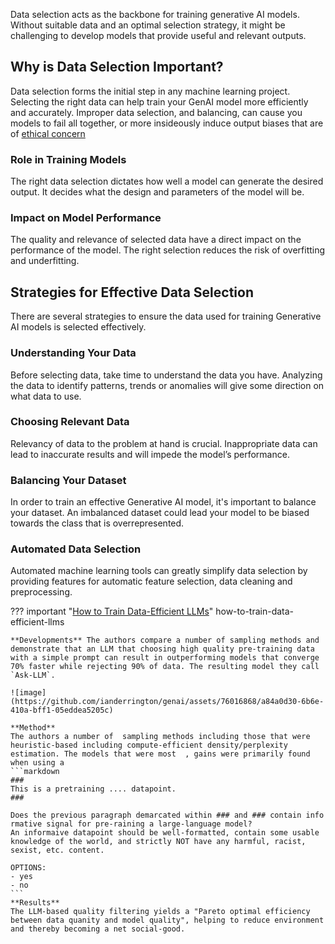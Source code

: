 Data selection acts as the backbone for training generative AI models. Without suitable data and an optimal selection strategy, it might be challenging to develop models that provide useful and relevant outputs.

## Why is Data Selection Important?

Data selection forms the initial step in any machine learning project. Selecting the right data can help train your GenAI model more efficiently and accurately. Improper data selection, and balancing, can cause you models to fail all together, or more insideously induce output biases that are of [ethical concern](../../Using/ethically/fairness.md)

### Role in Training Models

The right data selection dictates how well a model can generate the desired output. It decides what the design and parameters of the model will be.

### Impact on Model Performance

The quality and relevance of selected data have a direct impact on the performance of the model. The right selection reduces the risk of overfitting and underfitting.

## Strategies for Effective Data Selection

There are several strategies to ensure the data used for training Generative AI models is selected effectively.

### Understanding Your Data

Before selecting data, take time to understand the data you have. Analyzing the data to identify patterns, trends or anomalies will give some direction on what data to use.

### Choosing Relevant Data

Relevancy of data to the problem at hand is crucial. Inappropriate data can lead to inaccurate results and will impede the model’s performance.

### Balancing Your Dataset

In order to train an effective Generative AI model, it's important to balance your dataset. An imbalanced dataset could lead your model to be biased towards the class that is overrepresented.

### Automated Data Selection

Automated machine learning tools can greatly simplify data selection by providing features for automatic feature selection, data cleaning and preprocessing.

??? important "[How to Train Data-Efficient LLMs](https://arxiv.org/html/2402.09668v1)" how-to-train-data-efficient-llms
    
    **Developments** The authors compare a number of sampling methods and demonstrate that an LLM that choosing high quality pre-training data with a simple prompt can result in outperforming models that converge 70% faster while rejecting 90% of data. The resulting model they call `Ask-LLM`. 

    ![image](https://github.com/ianderrington/genai/assets/76016868/a84a0d30-6b6e-410a-bff1-05eddea5205c)

    **Method**
    The authors a number of  sampling methods including those that were heuristic-based including compute-efficient density/perplexity estimation. The models that were most  , gains were primarily found when using a 
    ```markdown
    ###
    This is a pretraining .... datapoint.
    ###

    Does the previous paragraph demarcated within ### and ### contain info
    rmative signal for pre-raining a large-language model?
    An informaive datapoint should be well-formatted, contain some usable knowledge of the world, and strictly NOT have any harmful, racist, sexist, etc. content. 

    OPTIONS: 
    - yes
    - no
    ```
    **Results**
    The LLM-based quality filtering yields a "Pareto optimal efficiency between data quanity and model quality", helping to reduce environment and thereby becoming a net social-good. 


     
